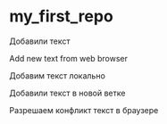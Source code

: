 ﻿# my_first_repo

Добавили текст

Add new text from web browser

Добавим текст локально

Добавили текст в новой ветке

Разрешаем конфликт текст в браузере
